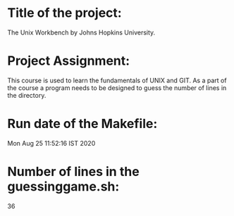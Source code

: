 # Title of the project:
The Unix Workbench by Johns Hopkins University.
# Project Assignment:
This course is used to learn the fundamentals of UNIX and GIT. As a part of the course a program needs to be designed to guess the number of lines in the directory.
# Run date of the Makefile:
Mon Aug 25 11:52:16 IST 2020
# Number of lines in the guessinggame.sh:
36
